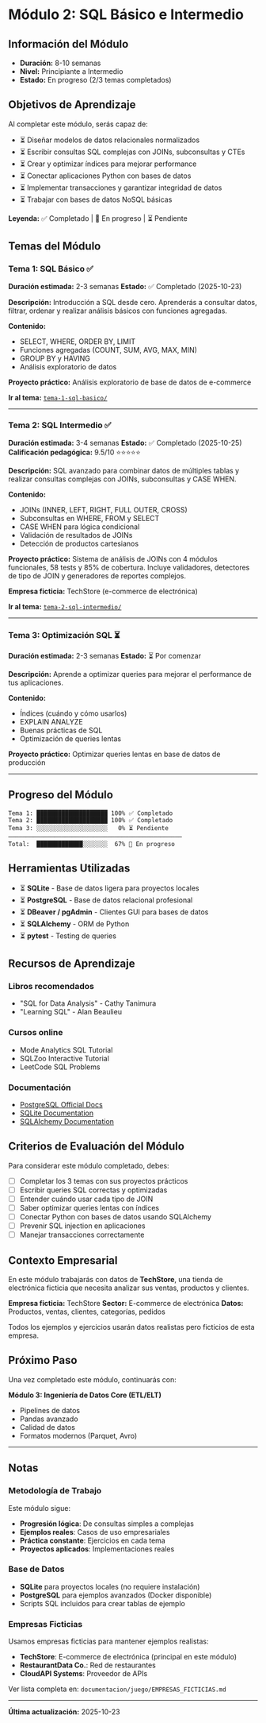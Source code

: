 # Módulo 2: SQL Básico e Intermedio

## Información del Módulo

- **Duración:** 8-10 semanas
- **Nivel:** Principiante a Intermedio
- **Estado:** En progreso (2/3 temas completados)

## Objetivos de Aprendizaje

Al completar este módulo, serás capaz de:

- ⏳ Diseñar modelos de datos relacionales normalizados
- ⏳ Escribir consultas SQL complejas con JOINs, subconsultas y CTEs
- ⏳ Crear y optimizar índices para mejorar performance
- ⏳ Conectar aplicaciones Python con bases de datos
- ⏳ Implementar transacciones y garantizar integridad de datos
- ⏳ Trabajar con bases de datos NoSQL básicas

**Leyenda:** ✅ Completado | 🔄 En progreso | ⏳ Pendiente

## Temas del Módulo

### Tema 1: SQL Básico ✅

**Duración estimada:** 2-3 semanas
**Estado:** ✅ Completado (2025-10-23)

**Descripción:**
Introducción a SQL desde cero. Aprenderás a consultar datos, filtrar, ordenar y realizar análisis básicos con funciones agregadas.

**Contenido:**
- SELECT, WHERE, ORDER BY, LIMIT
- Funciones agregadas (COUNT, SUM, AVG, MAX, MIN)
- GROUP BY y HAVING
- Análisis exploratorio de datos

**Proyecto práctico:**
Análisis exploratorio de base de datos de e-commerce

**Ir al tema:** [`tema-1-sql-basico/`](./tema-1-sql-basico/)

---

### Tema 2: SQL Intermedio ✅

**Duración estimada:** 3-4 semanas
**Estado:** ✅ Completado (2025-10-25)
**Calificación pedagógica:** 9.5/10 ⭐⭐⭐⭐⭐

**Descripción:**
SQL avanzado para combinar datos de múltiples tablas y realizar consultas complejas con JOINs, subconsultas y CASE WHEN.

**Contenido:**
- JOINs (INNER, LEFT, RIGHT, FULL OUTER, CROSS)
- Subconsultas en WHERE, FROM y SELECT
- CASE WHEN para lógica condicional
- Validación de resultados de JOINs
- Detección de productos cartesianos

**Proyecto práctico:**
Sistema de análisis de JOINs con 4 módulos funcionales, 58 tests y 85% de cobertura. Incluye validadores, detectores de tipo de JOIN y generadores de reportes complejos.

**Empresa ficticia:** TechStore (e-commerce de electrónica)

**Ir al tema:** [`tema-2-sql-intermedio/`](./tema-2-sql-intermedio/)

---

### Tema 3: Optimización SQL ⏳

**Duración estimada:** 2-3 semanas
**Estado:** ⏳ Por comenzar

**Descripción:**
Aprende a optimizar queries para mejorar el performance de tus aplicaciones.

**Contenido:**
- Índices (cuándo y cómo usarlos)
- EXPLAIN ANALYZE
- Buenas prácticas de SQL
- Optimización de queries lentas

**Proyecto práctico:**
Optimizar queries lentas en base de datos de producción

---

## Progreso del Módulo

```
Tema 1: ████████████████████ 100% ✅ Completado
Tema 2: ████████████████████ 100% ✅ Completado
Tema 3: ░░░░░░░░░░░░░░░░░░░░   0% ⏳ Pendiente
─────────────────────────────────────────────────
Total:  █████████████░░░░░░░  67% 🔄 En progreso
```

## Herramientas Utilizadas

- ⏳ **SQLite** - Base de datos ligera para proyectos locales
- ⏳ **PostgreSQL** - Base de datos relacional profesional
- ⏳ **DBeaver / pgAdmin** - Clientes GUI para bases de datos
- ⏳ **SQLAlchemy** - ORM de Python
- ⏳ **pytest** - Testing de queries

## Recursos de Aprendizaje

### Libros recomendados
- "SQL for Data Analysis" - Cathy Tanimura
- "Learning SQL" - Alan Beaulieu

### Cursos online
- Mode Analytics SQL Tutorial
- SQLZoo Interactive Tutorial
- LeetCode SQL Problems

### Documentación
- [PostgreSQL Official Docs](https://www.postgresql.org/docs/)
- [SQLite Documentation](https://www.sqlite.org/docs.html)
- [SQLAlchemy Documentation](https://docs.sqlalchemy.org/)

## Criterios de Evaluación del Módulo

Para considerar este módulo completado, debes:

- [ ] Completar los 3 temas con sus proyectos prácticos
- [ ] Escribir queries SQL correctas y optimizadas
- [ ] Entender cuándo usar cada tipo de JOIN
- [ ] Saber optimizar queries lentas con índices
- [ ] Conectar Python con bases de datos usando SQLAlchemy
- [ ] Prevenir SQL injection en aplicaciones
- [ ] Manejar transacciones correctamente

## Contexto Empresarial

En este módulo trabajarás con datos de **TechStore**, una tienda de electrónica ficticia que necesita analizar sus ventas, productos y clientes.

**Empresa ficticia:** TechStore
**Sector:** E-commerce de electrónica
**Datos:** Productos, ventas, clientes, categorías, pedidos

Todos los ejemplos y ejercicios usarán datos realistas pero ficticios de esta empresa.

## Próximo Paso

Una vez completado este módulo, continuarás con:

**Módulo 3: Ingeniería de Datos Core (ETL/ELT)**
- Pipelines de datos
- Pandas avanzado
- Calidad de datos
- Formatos modernos (Parquet, Avro)

---

## Notas

### Metodología de Trabajo

Este módulo sigue:
- **Progresión lógica**: De consultas simples a complejas
- **Ejemplos reales**: Casos de uso empresariales
- **Práctica constante**: Ejercicios en cada tema
- **Proyectos aplicados**: Implementaciones reales

### Base de Datos

- **SQLite** para proyectos locales (no requiere instalación)
- **PostgreSQL** para ejemplos avanzados (Docker disponible)
- Scripts SQL incluidos para crear tablas de ejemplo

### Empresas Ficticias

Usamos empresas ficticias para mantener ejemplos realistas:
- **TechStore**: E-commerce de electrónica (principal en este módulo)
- **RestaurantData Co.**: Red de restaurantes
- **CloudAPI Systems**: Proveedor de APIs

Ver lista completa en: `documentacion/juego/EMPRESAS_FICTICIAS.md`

---

**Última actualización:** 2025-10-23
